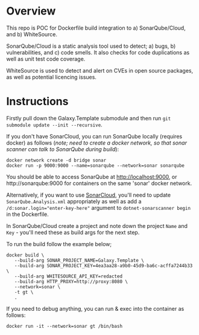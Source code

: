 # Overview

This repo is POC for Dockerfile build integration to a) SonarQube/Cloud, and b) WhiteSource.

SonarQube/Cloud is a static analysis tool used to detect; a) bugs, b) vulnerabilities, and c) code smells. It also checks for code duplications as well as unit test code coverage.

WhiteSource is used to detect and alert on CVEs in open source packages, as well as potential licencing issues.

# Instructions

Firstly pull down the Galaxy.Template submodule and then run `git submodule update --init --recursive`.

If you don't have SonarCloud, you can run SonarQube locally (requires docker) as follows (*note; need to create a docker network, so that sonar scanner can talk to SonarQube during build*):
```
docker network create -d bridge sonar
docker run -p 9000:9000 --name=sonarqube --network=sonar sonarqube
```

You should be able to access SonarQube at [http://localhost:9000](http://localhost:9000), or http://sonarqube:9000 for containers on the same 'sonar' docker network.

Alternatively, if you want to use [SonarCloud](http://sonarcloud.io), you'll need to update `SonarQube.Analysis.xml` appropriately as well as add a `/d:sonar.login="enter-key-here"` argument to `dotnet-sonarscanner begin` in the Dockerfile.

In SonarQube/Cloud create a project and note down the project `Name` and `Key` - you'll need these as build args for the next step.

To run the build follow the example below;
```
docker build \
   --build-arg SONAR_PROJECT_NAME=Galaxy.Template \
   --build-arg SONAR_PROJECT_KEY=4ea3aa28-a9b0-45d9-ba6c-acffa7244b33 \
   --build-arg WHITESOURCE_API_KEY=redacted
   --build-arg HTTP_PROXY=http://proxy:8080 \
   --network=sonar \
   -t gt \
   .
```

If you need to debug anything, you can run & exec into the container as follows:
```
docker run -it --network=sonar gt /bin/bash
```
